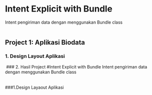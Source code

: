 # Intent Explicit with Bundle
Intent pengiriman data dengan menggunakan Bundle class
<br><br>
## Project 1: Aplikasi Biodata
### 1. Design Layout Aplikasi 
<img src=""/>
### 2. Hasil Project
<img src=""/>#Intent Explicit with Bundle
Intent pengiriman data dengan menggunakan Bundle class 
<br><br><br>
###1.Design Layaout Aplikasi 
<ing src